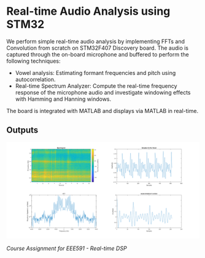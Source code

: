 # Real-time Audio Analysis using STM32

We perform simple real-time audio analysis by implementing FFTs and Convolution from scratch on STM32F407 Discovery board. 
The audio is captured through the on-board microphone and buffered to perform the following techniques: 
- Vowel analysis: Estimating formant frequencies and pitch using autocorrelation.
- Real-time Spectrum Analyzer: Compute the real-time frequency response of the microphone audio and investigate windowing effects with Hamming and Hanning windows. 

The board is integrated with MATLAB and displays via MATLAB in real-time.

## Outputs
![matlab_out](docs/mat_output.png)


*Course Assignment for EEE591 - Real-time DSP*

